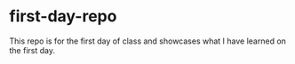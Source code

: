 # first-day-repo
This repo is for the first day of class and showcases what I have learned on the first day.
